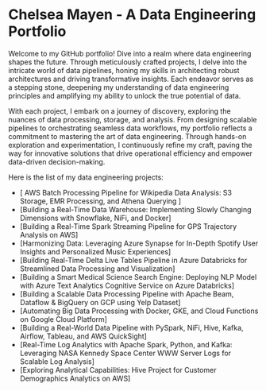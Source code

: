# Chelsea Mayen - A Data Engineering Portfolio
Welcome to my GitHub portfolio! Dive into a realm where data engineering shapes the future. Through meticulously crafted projects, I delve into the intricate world of data pipelines, honing my skills in architecting robust architectures and driving transformative insights. Each endeavor serves as a stepping stone, deepening my understanding of data engineering principles and amplifying my ability to unlock the true potential of data.

With each project, I embark on a journey of discovery, exploring the nuances of data processing, storage, and analysis. From designing scalable pipelines to orchestrating seamless data workflows, my portfolio reflects a commitment to mastering the art of data engineering. Through hands-on exploration and experimentation, I continuously refine my craft, paving the way for innovative solutions that drive operational efficiency and empower data-driven decision-making.


Here is the list of my data engineering projects:

*  [ AWS Batch Processing Pipeline for Wikipedia Data Analysis: S3 Storage, EMR Processing, and Athena Querying ]
* [Building a Real-Time Data Warehouse: Implementing Slowly Changing Dimensions with Snowflake, NiFi, and Docker]
* [Building a Real-Time Spark Streaming Pipeline for GPS Trajectory Analysis on AWS]
* [Harmonizing Data: Leveraging Azure Synapse for In-Depth Spotify User Insights and Personalized Music Experiences]
* [Building Real-Time Delta Live Tables Pipeline in Azure Databricks for Streamlined Data Processing and Visualization]
* [Building a Smart Medical Science Search Engine: Deploying NLP Model with Azure Text Analytics Cognitive Service on Azure Databricks]
* [Building a Scalable Data Processing Pipeline with Apache Beam, Dataflow & BigQuery on GCP using Yelp Dataset]
* [Automating Big Data Processing with Docker, GKE, and Cloud Functions on Google Cloud Platform]
* [Building a Real-World Data Pipeline with PySpark, NiFi, Hive, Kafka, Airflow, Tableau, and AWS QuickSight]
* [Real-Time Log Analytics with Apache Spark, Python, and Kafka: Leveraging NASA Kennedy Space Center WWW Server Logs for Scalable Log Analysis]
* [Exploring Analytical Capabilities: Hive Project for Customer Demographics Analytics on AWS]
